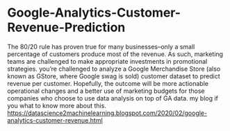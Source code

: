 # Google-Analytics-Customer-Revenue-Prediction

The 80/20 rule has proven true for many businesses–only a small percentage of customers produce most of the revenue. As such, marketing teams are challenged to make appropriate investments in promotional strategies. you’re challenged to analyze a Google Merchandise Store (also known as GStore, where Google swag is sold) customer dataset to predict revenue per customer. Hopefully, the outcome will be more actionable operational changes and a better use of marketing budgets for those companies who choose to use data analysis on top of GA data.
my blog if you what to know more about this.
https://datascience2machinelearning.blogspot.com/2020/02/google-analytics-customer-revenue.html
